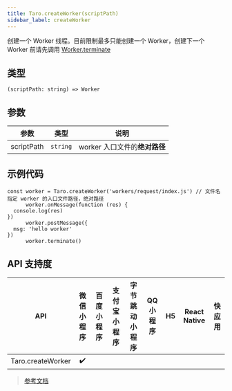 ```yaml
---
title: Taro.createWorker(scriptPath)
sidebar_label: createWorker
---
```


创建一个 Worker 线程。目前限制最多只能创建一个 Worker，创建下一个 Worker 前请先调用 [Worker.terminate](https://developers.weixin.qq.com/miniprogram/dev/api/worker/Worker.terminate.html)

## 类型

```tsx
(scriptPath: string) => Worker
```

## 参数

| 参数 | 类型 | 说明 |
| --- | --- | --- |
| scriptPath | `string` | worker 入口文件的**绝对路径** |

## 示例代码

```tsx
const worker = Taro.createWorker('workers/request/index.js') // 文件名指定 worker 的入口文件路径，绝对路径
      worker.onMessage(function (res) {
  console.log(res)
})
      worker.postMessage({
  msg: 'hello worker'
})
      worker.terminate()
```

## API 支持度

| API | 微信小程序 | 百度小程序 | 支付宝小程序 | 字节跳动小程序 | QQ 小程序 | H5 | React Native | 快应用 |
| :---: | :---: | :---: | :---: | :---: | :---: | :---: | :---: | :---: |
| Taro.createWorker | ✔️ |  |  |  |  |  |  |  |

> [参考文档](https://developers.weixin.qq.com/miniprogram/dev/api/worker/wx.createWorker.html)
